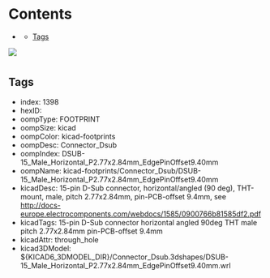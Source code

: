 



Contents
========

* [](#)
	* [Tags](#tags)
  
![][im]
# 

## Tags

- index: 1398
- hexID: 
- oompType: FOOTPRINT
- oompSize: kicad
- oompColor: kicad-footprints
- oompDesc: Connector_Dsub
- oompIndex: DSUB-15_Male_Horizontal_P2.77x2.84mm_EdgePinOffset9.40mm
- oompName: kicad-footprints/Connector_Dsub/DSUB-15_Male_Horizontal_P2.77x2.84mm_EdgePinOffset9.40mm
- kicadDesc: 15-pin D-Sub connector, horizontal/angled (90 deg), THT-mount, male, pitch 2.77x2.84mm, pin-PCB-offset 9.4mm, see http://docs-europe.electrocomponents.com/webdocs/1585/0900766b81585df2.pdf
- kicadTags: 15-pin D-Sub connector horizontal angled 90deg THT male pitch 2.77x2.84mm pin-PCB-offset 9.4mm
- kicadAttr: through_hole
- kicad3DModel: ${KICAD6_3DMODEL_DIR}/Connector_Dsub.3dshapes/DSUB-15_Male_Horizontal_P2.77x2.84mm_EdgePinOffset9.40mm.wrl



[im]: image.png
